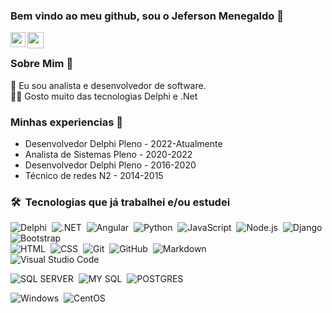 ### Bem vindo ao meu github, sou o Jeferson Menegaldo 👋

<a href="https://www.linkedin.com/in/jefersonmenegaldo/">
  <img align="left" width="24px" src="https://cdn.jsdelivr.net/npm/simple-icons@v3/icons/linkedin.svg"  />
</a>
<a href="mailto:nmjeferson@gmail.com">
  <img align="left" width="26px" src="https://cdn.jsdelivr.net/npm/simple-icons@v3/icons/gmail.svg" />
</a>

<br />

### Sobre Mim 🚀
🌱 Eu sou analista e desenvolvedor de software. </br>
👨‍💻 Gosto muito das tecnologias Delphi e .Net </br>

### Minhas experiencias 🙌
- Desenvolvedor Delphi Pleno - 2022-Atualmente
- Analista de Sistemas Pleno - 2020-2022
- Desenvolvedor Delphi Pleno - 2016-2020
- Técnico de redes N2 - 2014-2015

### 🛠 &nbsp;Tecnologias que já trabalhei e/ou estudei

![Delphi](https://img.shields.io/badge/-Delphi_RAD_Studio-B22222?style=flat&logo=delphi)&nbsp;
![.NET](https://img.shields.io/badge/.NET-512BD4?style=fLAT&logo=dotnet)&nbsp;
![Angular](https://img.shields.io/badge/Angular-DD0031?style=flat&logo=angular)&nbsp;
![Python](https://img.shields.io/badge/-Python-05122A?style=flat&logo=python)&nbsp;
![JavaScript](https://img.shields.io/badge/-JavaScript-05122A?style=flat&logo=javascript)&nbsp;
![Node.js](https://img.shields.io/badge/-Node.js-05122A?style=flat&logo=node.js)&nbsp;
![Django](https://img.shields.io/badge/-Django-05122A?style=flat&logo=django&logoColor=092E20)&nbsp;
![Bootstrap](https://img.shields.io/badge/-Bootstrap-05122A?style=flat&logo=bootstrap&logoColor=563D7C)\
![HTML](https://img.shields.io/badge/-HTML-05122A?style=flat&logo=HTML5)&nbsp;
![CSS](https://img.shields.io/badge/-CSS-05122A?style=flat&logo=CSS3&logoColor=1572B6)&nbsp;
![Git](https://img.shields.io/badge/-Git-05122A?style=flat&logo=git)&nbsp;
![GitHub](https://img.shields.io/badge/-GitHub-05122A?style=flat&logo=github)&nbsp;
![Markdown](https://img.shields.io/badge/-Markdown-05122A?style=flat&logo=markdown)\
![Visual Studio Code](https://img.shields.io/badge/-Visual%20Studio%20Code-05122A?style=flat&logo=visual-studio-code&logoColor=007ACC)

![SQL SERVER](https://img.shields.io/badge/Microsoft%20SQL%20Server-CC2927?style=flat&logo=microsoft%20sql%20server&logoColor=white)&nbsp;
![MY SQL](https://img.shields.io/badge/MySQL-005C84?style=flat&logo=mysql&logoColor=white)&nbsp;
![POSTGRES](https://img.shields.io/badge/PostgreSQL-316192?style=flat&logo=postgresql&logoColor=white)

![Windows](https://img.shields.io/badge/Windows-0078D6?style=flat&logo=windows&logoColor=white)&nbsp;
![CentOS](https://img.shields.io/badge/Cent%20OS-262577?style=flat&logo=CentOS&logoColor=white)&nbsp;
